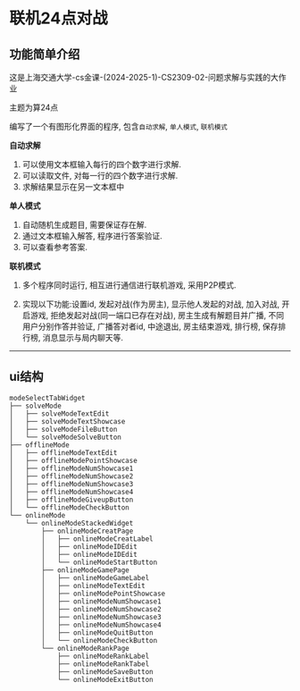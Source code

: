 # 联机24点对战

## 功能简单介绍
这是上海交通大学-cs金课-(2024-2025-1)-CS2309-02-问题求解与实践的大作业

主题为算24点

编写了一个有图形化界面的程序, 包含```自动求解```, ```单人模式```, ```联机模式```

**自动求解**
1. 可以使用文本框输入每行的四个数字进行求解.
2. 可以读取文件, 对每一行的四个数字进行求解.
3. 求解结果显示在另一文本框中

**单人模式**
1. 自动随机生成题目, 需要保证存在解.
2. 通过文本框输入解答, 程序进行答案验证.
3. 可以查看参考答案.

**联机模式**
1. 多个程序同时运行, 相互进行通信进行联机游戏, 采用P2P模式.

2. 实现以下功能:设置id, 发起对战(作为房主), 显示他人发起的对战, 加入对战, 开启游戏, 拒绝发起对战(同一端口已存在对战), 房主生成有解题目并广播, 不同用户分别作答并验证, 广播答对者id, 中途退出, 房主结束游戏, 排行榜, 保存排行榜, 消息显示与局内聊天等.

---
## ui结构
<!-- 
+ modeSelectTabWidget
  + solveMode
    + solveModeTextEdit
    + solveModeTextShowcase
    + solveModeFileButton
    + solveModeSolveButton
  + offlineMode
    + offlineModeTextEdit
    + offlineModePointShowcase
    + offlineModeNumShowcase1
    + offlineModeNumShowcase2
    + offlineModeNumShowcase3
    + offlineModeNumShowcase4
    + offlineModeGiveupButton
    + offlineModeCheckButton
  + onlineMode
    + onlineModeStackedWidget
      + onlineModeCreatPage
        + onlineModeCreatLabel
        + onlineModeIDEdit
        + onlineModeIDEdit
        + onlineModeStartButton
      + onlineModeGamePage
        + onlineModeGameLabel
        + onlineModeTextEdit
        + onlineModePointShowcase
        + onlineModeNumShowcase1
        + onlineModeNumShowcase2
        + onlineModeNumShowcase3
        + onlineModeNumShowcase4
        + onlineModeQuitButton
        + onlineModeCheckButton
      + onlineModeRankPage
        + onlineModeRankLabel
        + onlineModeRankTabel
        + onlineModeSaveButton
        + onlineModeExitButton
-->

```text
modeSelectTabWidget
├── solveMode
│   ├── solveModeTextEdit
│   ├── solveModeTextShowcase
│   ├── solveModeFileButton
│   └── solveModeSolveButton
├── offlineMode
│   ├── offlineModeTextEdit
│   ├── offlineModePointShowcase
│   ├── offlineModeNumShowcase1
│   ├── offlineModeNumShowcase2
│   ├── offlineModeNumShowcase3
│   ├── offlineModeNumShowcase4
│   ├── offlineModeGiveupButton
│   └── offlineModeCheckButton
└── onlineMode
    └── onlineModeStackedWidget
        ├── onlineModeCreatPage
        │   ├── onlineModeCreatLabel
        │   ├── onlineModeIDEdit
        │   ├── onlineModeIDEdit
        │   └── onlineModeStartButton
        ├── onlineModeGamePage
        │   ├── onlineModeGameLabel
        │   ├── onlineModeTextEdit
        │   ├── onlineModePointShowcase
        │   ├── onlineModeNumShowcase1
        │   ├── onlineModeNumShowcase2
        │   ├── onlineModeNumShowcase3
        │   ├── onlineModeNumShowcase4
        │   ├── onlineModeQuitButton
        │   └── onlineModeCheckButton
        └── onlineModeRankPage
            ├── onlineModeRankLabel
            ├── onlineModeRankTabel
            ├── onlineModeSaveButton
            └── onlineModeExitButton
```